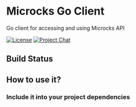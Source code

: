 # Microcks Go Client

Go client for accessing and using Microcks API


[![License](https://img.shields.io/github/license/microcks/microcks-go-client?style=for-the-badge&logo=apache)](https://www.apache.org/licenses/LICENSE-2.0)
[![Project Chat](https://img.shields.io/badge/chat-on_zulip-pink.svg?color=ff69b4&style=for-the-badge&logo=zulip)](https://microcksio.zulipchat.com/)

## Build Status

## How to use it?

### Include it into your project dependencies
